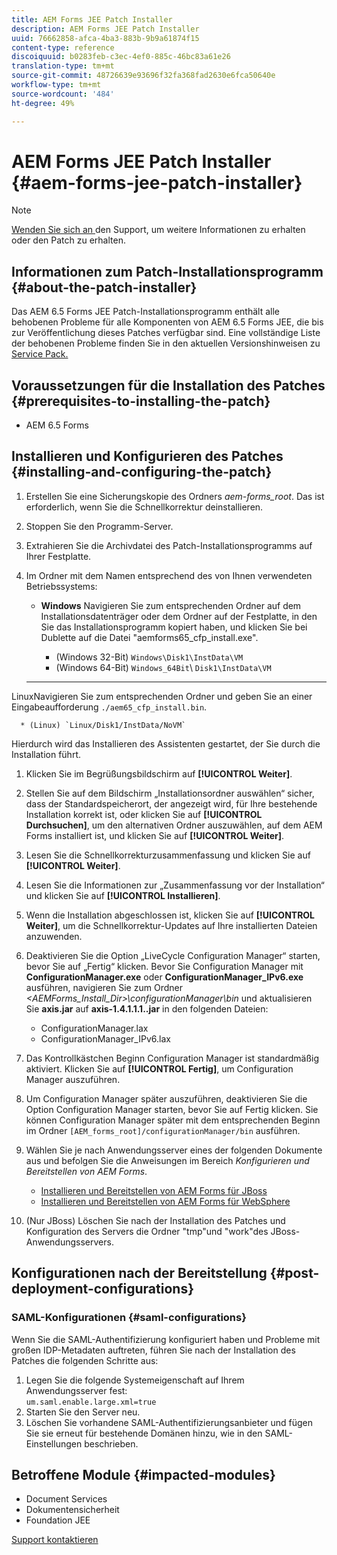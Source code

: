 ```yaml
---
title: AEM Forms JEE Patch Installer
description: AEM Forms JEE Patch Installer
uuid: 76662858-afca-4ba3-883b-9b9a61874f15
content-type: reference
discoiquuid: b0283feb-c3ec-4ef0-885c-46bc83a61e26
translation-type: tm+mt
source-git-commit: 48726639e93696f32fa368fad2630e6fca50640e
workflow-type: tm+mt
source-wordcount: '484'
ht-degree: 49%

---
```



# AEM Forms JEE Patch Installer {#aem-forms-jee-patch-installer}

>[!NOTE]
>
>[Wenden Sie sich an ](https://www.adobe.com/account/sign-in.supportportal.html) den Support, um weitere Informationen zu erhalten oder den Patch zu erhalten.

## Informationen zum Patch-Installationsprogramm {#about-the-patch-installer}

Das AEM 6.5 Forms JEE Patch-Installationsprogramm enthält alle behobenen Probleme für alle Komponenten von AEM 6.5 Forms JEE, die bis zur Veröffentlichung dieses Patches verfügbar sind. Eine vollständige Liste der behobenen Probleme finden Sie in den aktuellen Versionshinweisen zu [Service Pack.](sp-release-notes.md)

## Voraussetzungen für die Installation des Patches {#prerequisites-to-installing-the-patch}

* AEM 6.5 Forms

## Installieren und Konfigurieren des Patches {#installing-and-configuring-the-patch}

1. Erstellen Sie eine Sicherungskopie des Ordners *aem-forms_root*. Das ist erforderlich, wenn Sie die Schnellkorrektur deinstallieren.
1. Stoppen Sie den Programm-Server.
1. Extrahieren Sie die Archivdatei des Patch-Installationsprogramms auf Ihrer Festplatte.
1. Im Ordner mit dem Namen entsprechend des von Ihnen verwendeten Betriebssystems:

   * **Windows**
Navigieren Sie zum entsprechenden Ordner auf dem Installationsdatenträger oder dem Ordner auf der Festplatte, in den Sie das Installationsprogramm kopiert haben, und klicken Sie bei Dublette auf die Datei &quot;aemforms65_cfp_install.exe&quot;.

      * (Windows 32-Bit) `Windows\Disk1\InstData\VM`
      * (Windows 64-Bit) `Windows_64Bit`\ `Disk1\InstData\VM`
   * ****
LinuxNavigieren Sie zum entsprechenden Ordner und geben Sie an einer Eingabeaufforderung 
`./aem65_cfp_install.bin`.

      * (Linux) `Linux/Disk1/InstData/NoVM`

   Hierdurch wird das Installieren des Assistenten gestartet, der Sie durch die Installation führt.

1. Klicken Sie im Begrüßungsbildschirm auf **[!UICONTROL Weiter]**.
1. Stellen Sie auf dem Bildschirm „Installationsordner auswählen“ sicher, dass der Standardspeicherort, der angezeigt wird, für Ihre bestehende Installation korrekt ist, oder klicken Sie auf **[!UICONTROL Durchsuchen]**, um den alternativen Ordner auszuwählen, auf dem AEM Forms installiert ist, und klicken Sie auf **[!UICONTROL Weiter]**.
1. Lesen Sie die Schnellkorrekturzusammenfassung und klicken Sie auf **[!UICONTROL Weiter]**.
1. Lesen Sie die Informationen zur „Zusammenfassung vor der Installation“ und klicken Sie auf **[!UICONTROL Installieren]**.
1. Wenn die Installation abgeschlossen ist, klicken Sie auf **[!UICONTROL Weiter]**, um die Schnellkorrektur-Updates auf Ihre installierten Dateien anzuwenden.

1. Deaktivieren Sie die Option „LiveCycle Configuration Manager“ starten, bevor Sie auf „Fertig“ klicken. Bevor Sie Configuration Manager mit **ConfigurationManager.exe** oder **ConfigurationManager_IPv6.exe** ausführen, navigieren Sie zum Ordner *&lt;AEMForms_Install_Dir>\configurationManager\bin* und aktualisieren Sie **axis.jar** auf **axis-1.4.1.1.1..jar** in den folgenden Dateien:

   * ConfigurationManager.lax
   * ConfigurationManager_IPv6.lax

1. Das Kontrollkästchen Beginn Configuration Manager ist standardmäßig aktiviert. Klicken Sie auf **[!UICONTROL Fertig]**, um Configuration Manager auszuführen.

1. Um Configuration Manager später auszuführen, deaktivieren Sie die Option Configuration Manager starten, bevor Sie auf Fertig klicken. Sie können Configuration Manager später mit dem entsprechenden Beginn im Ordner `[AEM_forms_root]/configurationManager/bin` ausführen.

1. Wählen Sie je nach Anwendungsserver eines der folgenden Dokumente aus und befolgen Sie die Anweisungen im Bereich *Konfigurieren und Bereitstellen von AEM Forms*.

   * [Installieren und Bereitstellen von AEM Forms für JBoss](http://www.adobe.com/go/learn_aemforms_installJBoss_65) 
   * [Installieren und Bereitstellen von AEM Forms für WebSphere](http://www.adobe.com/go/learn_aemforms_installWebSphere_65)

1. (Nur JBoss) Löschen Sie nach der Installation des Patches und Konfiguration des Servers die Ordner &quot;tmp&quot;und &quot;work&quot;des JBoss-Anwendungsservers.

## Konfigurationen nach der Bereitstellung {#post-deployment-configurations}

### SAML-Konfigurationen {#saml-configurations}

Wenn Sie die SAML-Authentifizierung konfiguriert haben und Probleme mit großen IDP-Metadaten auftreten, führen Sie nach der Installation des Patches die folgenden Schritte aus:

1. Legen Sie die folgende Systemeigenschaft auf Ihrem Anwendungsserver fest:\
   `um.saml.enable.large.xml=true`
1. Starten Sie den Server neu.
1. Löschen Sie vorhandene SAML-Authentifizierungsanbieter und fügen Sie sie erneut für bestehende Domänen hinzu, wie in den SAML-Einstellungen beschrieben.

## Betroffene Module {#impacted-modules}

* Document Services
* Dokumentensicherheit
* Foundation JEE

[Support kontaktieren](https://www.adobe.com/account/sign-in.supportportal.html)
